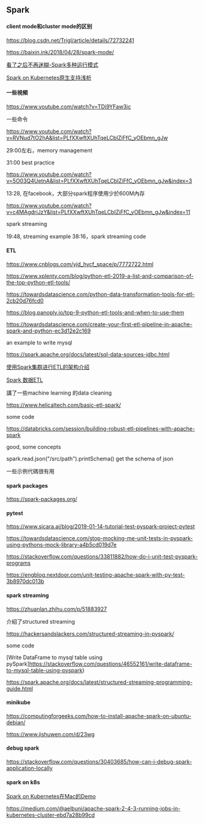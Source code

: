 ## Spark
#### client mode和cluster mode的区别

https://blog.csdn.net/Trigl/article/details/72732241

https://baixin.ink/2018/04/28/spark-mode/

[看了之后不再迷糊-Spark多种运行模式](https://www.jianshu.com/p/65a3476757a5)

[Spark on Kubernetes原生支持浅析](https://www.jishuwen.com/d/23wg)

#### 一些視頻

https://www.youtube.com/watch?v=TDi9YFaw3ic

一些命令

https://www.youtube.com/watch?v=RVNud7tO2hA&list=PLfXXwftXUhTqeLCbIZiFfC_yOEbmn_gJw

29:00左右，memory management

31:00 best practice

https://www.youtube.com/watch?v=5O03Q4UetnA&list=PLfXXwftXUhTqeLCbIZiFfC_yOEbmn_gJw&index=3

13:28, 在facebook，大部分spark程序使用少於600M內存

https://www.youtube.com/watch?v=c4MAgdriJzY&list=PLfXXwftXUhTqeLCbIZiFfC_yOEbmn_gJw&index=11

spark streaming

19:48, streaming example
38:16，spark streaming code

#### ETL

https://www.cnblogs.com/yjd_hycf_space/p/7772722.html

https://www.xplenty.com/blog/python-etl-2019-a-list-and-comparison-of-the-top-python-etl-tools/

https://towardsdatascience.com/python-data-transformation-tools-for-etl-2cb20d76fcd0

https://blog.panoply.io/top-9-python-etl-tools-and-when-to-use-them

https://towardsdatascience.com/create-your-first-etl-pipeline-in-apache-spark-and-python-ec3d12e2c169

an example to write mysql

https://spark.apache.org/docs/latest/sql-data-sources-jdbc.html

[使用Spark集群进行ETL的架构介绍](https://blog.csdn.net/zbc1090549839/article/details/54407876)

[Spark 数据ETL](https://blog.csdn.net/u011204847/article/details/51247306)

講了一些machine learning 的data cleaning

https://www.helicaltech.com/basic-etl-spark/

some code

https://databricks.com/session/building-robust-etl-pipelines-with-apache-spark

good, some concepts

spark.read.json("/src/path").printSchema() get the schema of json

一些示例代碼很有用

#### spark packages

https://spark-packages.org/

#### pytest

https://www.sicara.ai/blog/2019-01-14-tutorial-test-pyspark-project-pytest

https://towardsdatascience.com/stop-mocking-me-unit-tests-in-pyspark-using-pythons-mock-library-a4b5cd019d7e

https://stackoverflow.com/questions/33811882/how-do-i-unit-test-pyspark-programs

https://engblog.nextdoor.com/unit-testing-apache-spark-with-py-test-3b8970dc013b

#### spark streaming

https://zhuanlan.zhihu.com/p/51883927

介紹了structured streaming

https://hackersandslackers.com/structured-streaming-in-pyspark/

some code

[Write DataFrame to mysql table using pySpark]https://stackoverflow.com/questions/46552161/write-dataframe-to-mysql-table-using-pyspark)

https://spark.apache.org/docs/latest/structured-streaming-programming-guide.html


#### minikube

https://computingforgeeks.com/how-to-install-apache-spark-on-ubuntu-debian/

https://www.jishuwen.com/d/23wg


#### debug spark

https://stackoverflow.com/questions/30403685/how-can-i-debug-spark-application-locally

#### spark on k8s
[Spark on Kubernetes在Mac的Demo](https://zhuanlan.zhihu.com/p/64242678)

https://medium.com/@aelbuni/apache-spark-2-4-3-running-jobs-in-kubernetes-cluster-ebd7a28b99cd






